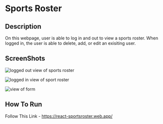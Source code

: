 # Sports Roster

## Description
On this webpage, user is able to log in and out to view a sports roster.  When logged in, the user is able to delete, add, or edit an exisiting user. 

## ScreenShots
![logged out view of sports roster]()

![logged in view of sport roster]()

![view of form]()

## How To Run
Follow This Link - https://react-sportsroster.web.app/